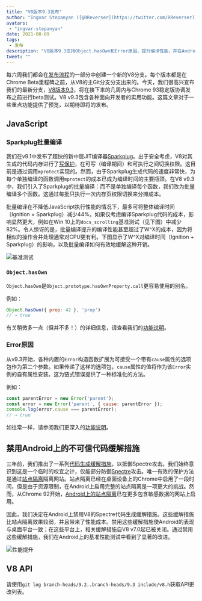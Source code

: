 ```yaml
---
title: "V8版本9.3发布"
author: "Ingvar Stepanyan ([@RReverser](https://twitter.com/RReverser))"
avatars: 
 - "ingvar-stepanyan"
date: 2021-08-09
tags: 
 - 发布
description: "V8版本9.3支持Object.hasOwn和Error原因，提升编译性能，并在Android上禁用不可信代码生成缓解措施。"
tweet: ""
---
```

每六周我们都会在[发布流程](https://v8.dev/docs/release-process)的一部分中创建一个新的V8分支。每个版本都是在Chrome Beta里程碑之前，从V8的主Git分支分支出来的。今天，我们很高兴宣布我们的最新分支，[V8版本9.3](https://chromium.googlesource.com/v8/v8.git/+log/branch-heads/9.3)，将在接下来的几周内与Chrome 93稳定版协调发布之前进行beta测试。V8 v9.3包含各种面向开发者的实用功能。这篇文章对于一些重点功能提供了预览，以期待即将的发布。

<!--truncate-->
## JavaScript

### Sparkplug批量编译

我们在v9.1中发布了超快的新中层JIT编译器[Sparkplug](https://v8.dev/blog/sparkplug)。出于安全考虑，V8对其生成的代码内存进行了[写保护](https://en.wikipedia.org/wiki/W%5EX)，在可写（编译期间）和可执行之间切换权限。这目前是通过调用`mprotect`实现的。然而，由于Sparkplug生成代码的速度非常快，为每个单独编译的函数调用`mprotect`的成本已成为编译时间的主要瓶颈。在V8 v9.3中，我们引入了Sparkplug的批量编译：而不是单独编译每个函数，我们改为批量编译多个函数。这通过每批只执行一次内存页权限切换来分摊成本。

批量编译在不降低JavaScript执行性能的情况下，最多可将整体编译时间（Ignition + Sparkplug）减少44%。如果仅考虑编译Sparkplug代码的成本，影响显然更大，例如在Win 10上的`docs_scrolling`基准测试（见下图）中减少82%。令人惊讶的是，批量编译提升的编译性能甚至超过了W^X的成本，因为将相似的操作合并处理通常对CPU更有利。下图显示了W^X对编译时间（Ignition + Sparkplug）的影响，以及批量编译如何有效地缓解这种开销。

![基准测试](/_img/v8-release-93/sparkplug.svg)

### `Object.hasOwn`

`Object.hasOwn`是`Object.prototype.hasOwnProperty.call`更容易使用的别名。

例如：

```javascript
Object.hasOwn({ prop: 42 }, 'prop')
// → true
```

有关稍微多一点（但并不多！）的详细信息，请查看我们的[功能说明](https://v8.dev/features/object-has-own)。

### Error原因

从v9.3开始，各种内置的`Error`构造函数扩展为可接受一个带有`cause`属性的选项包作为第二个参数。如果传递了这样的选项包，`cause`属性的值将作为该`Error`实例的自有属性安装。这为链式错误提供了一种标准化的方法。

例如：

```javascript
const parentError = new Error('parent');
const error = new Error('parent', { cause: parentError });
console.log(error.cause === parentError);
// → true
```

如往常一样，请参阅我们更深入的[功能说明](https://v8.dev/features/error-cause)。

## 禁用Android上的不可信代码缓解措施

三年前，我们推出了一系列[代码生成缓解措施](https://v8.dev/blog/spectre)，以抵御Spectre攻击。我们始终意识到这是一个临时的权宜之计，仅能部分防御[Spectre](https://spectreattack.com/spectre.pdf)攻击。唯一有效的保护方法是通过[站点隔离](https://blog.chromium.org/2021/03/mitigating-side-channel-attacks.html)隔离网站。站点隔离已经在桌面设备上的Chrome中启用了一段时间，但是由于资源限制，在Android上启用完整的站点隔离是一项更大的挑战。然而，从Chrome 92开始，[Android上的站点隔离](https://security.googleblog.com/2021/07/protecting-more-with-site-isolation.html)已在更多包含敏感数据的网站上启用。

因此，我们决定在Android上禁用V8的Spectre代码生成缓解措施。这些缓解措施比站点隔离效果较弱，并且带来了性能成本。禁用这些缓解措施使Android的表现与桌面平台一致；在这些平台上，相关缓解措施自V8 v7.0起已被关闭。通过禁用这些缓解措施，我们在Android上的基准性能测试中看到了显著的改进。

![性能提升](/_img/v8-release-93/code-mitigations.svg)

## V8 API

请使用`git log branch-heads/9.2..branch-heads/9.3 include/v8.h`获取API更改列表。
